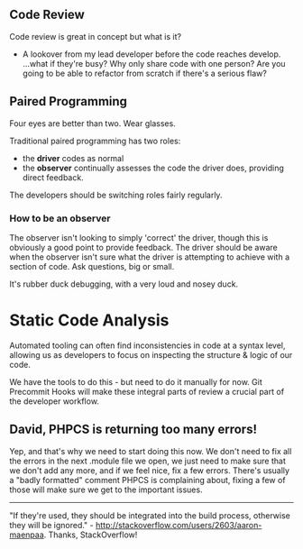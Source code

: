 ## Code Review
Code review is great in concept but what is it?

- A lookover from my lead developer before the code reaches develop.
...what if they're busy? Why only share code with one person? Are you going to be able to refactor from scratch if there's a serious flaw?

## Paired Programming
Four eyes are better than two. Wear glasses.

Traditional paired programming has two roles:
- the **driver** codes as normal
- the **observer** continually assesses the code the driver does, providing direct feedback.

The developers should be switching roles fairly regularly.

### How to be an observer
The observer isn't looking to simply 'correct' the driver, though this is obviously a good point to provide feedback. The driver should be aware when the observer isn't sure what the driver is attempting to achieve with a section of code. Ask questions, big or small.

It's rubber duck debugging, with a very loud and nosey duck.

# Static Code Analysis

Automated tooling can often find inconsistencies in code at a syntax level, allowing us as developers to focus on inspecting the structure & logic of our code.

We have the tools to do this - but need to do it manually for now.
Git Precommit Hooks will make these integral parts of review a crucial part of the developer workflow.

## David, PHPCS is returning too many errors!

Yep, and that's why we need to start doing this now. We don't need to fix all the errors in the next .module file we open, we just need to make sure that we don't add any more, and if we feel nice, fix a few errors. There's usually a "badly formatted" comment PHPCS is complaining about, fixing a few of those will make sure we get to the important issues.

---

"If they're used, they should be integrated into the build process, otherwise they will be ignored." - http://stackoverflow.com/users/2603/aaron-maenpaa. Thanks, StackOverflow!